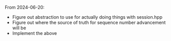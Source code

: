 From 2024-06-20:
  - Figure out abstraction to use for actually doing things with session.hpp
  - Figure out where the source of truth for sequence number advancement will be
  - Implement the above

